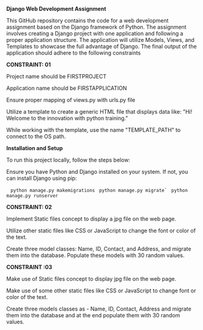 **Django Web Development Assignment**

This GitHub repository contains the code for a web development assignment based on the Django framework of Python. The assignment involves creating a Django project with one application and following a proper application structure. The application will utilize Models, Views, and Templates to showcase the full advantage of Django. The final output of the application should adhere to the following constraints

**CONSTRAINT: 01**

Project name should be FIRSTPROJECT

Application name should be FIRSTAPPLICATION

Ensure proper mapping of views.py with urls.py file

Utilize a template to create a generic HTML file that displays data like: "Hi! Welcome to the innovation with python training."

While working with the template, use the name "TEMPLATE_PATH" to connect to the OS path.

**Installation and Setup**

To run this project locally, follow the steps below:

Ensure you have Python and Django installed on your system. If not, you can install Django using pip:

`
`
`python manage.py makemigrations
`
``python manage.py migrate`
``
`python manage.py runserver
`


**CONSTRAINT: 02**

Implement Static files concept to display a jpg file on the web page.


Utilize other static files like CSS or JavaScript to change the font or color of the text.

Create three model classes: Name, ID, Contact, and Address, and migrate them into the database. Populate these models with 30 random values.

**CONSTRAINT :03**

Make use of Static files concept to display jpg file on the web page.

Make use of some other static files like CSS or JavaScript to change font or
color of the text.

Create three models classes as - Name, ID, Contact, Address and migrate
them into the database and at the end populate them with 30 random values.



